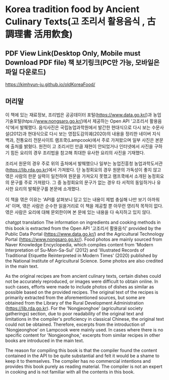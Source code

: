 # Korea tradition food by Ancient Culinary Texts(고 조리서 활용음식 , 古調理書 活用飮食)
## PDF View Link(Desktop Only, Mobile must Download PDF file) 책 보기링크(PC만 가능, 모바일은 파일 다운로드)
https://kimhyun-ju.github.io/oldKoreaFood/
## 머리말
이 책에 있는 재료정보, 조리법은 공공데이터 포털(https://www.data.go.kr/)과 농업기술포털(htps://www.nongsaro.go.kr/)에서 제공하는 Open API '고조리서 활용음식‘에서 발췌했다.
음식사진은 국립농업과학원에서 발간한 현대식으로 다시 보는 수문사설(2012)과 현대식으로 다시 보는 영접도감의궤(2020)의 내용을 정리한 네이버 지식백과, 전통요리 전문사이트 램프쿡(Lampcook)에서 주로 가져왔으며 일부 사진은 본문에 출처를 밝혔다.
원전이 고 조리서인 만큼 재현이 안되었거나 인터넷에서 사진을 구하기 힘든 요리의 경우 조리법을 참고해 최대한 유사한 요리의 사진을 기재했다.

조리서 원문의 경우 주로 위의 출처에서 발췌했으나 일부는 농업진흥청 농업과학도서관(https://lib.rda.go.kr)에서 가져왔다. 단 농정회요의 경우 원문의 가독성이 좋지 않고 엮은 사람의 한문 실력이 일천하여 원문을 가져오지 못했고 램프쿡에서 소개된 농정회요의 문구를 주로 가져왔다. 그 중 농정회요의 문구가 없는 경우 타 서적의 동일하거나 유사한 요리의 발췌문구를 본문에 소개했다.

이 책을 엮은 이유는 ‘API를 살펴보니 담고 있는 내용이 제법 충실해 나만 보기 아까워서’ 이며, 엮은 사람은 순수한 읽을거리로 이 책을 제공할 뿐 아무런 영리적 목적이 없다. 
엮은 사람은 요리에 대해 문외한이며 본 문에 있는 내용을 다 숙지하고 있지 않다.

chatgpt translation
The information on ingredients and cooking methods in this book is extracted from the Open API '고조리서 활용음식' provided by the Public Data Portal (https://www.data.go.kr/) and the Agricultural Technology Portal (https://www.nongsaro.go.kr/). Food photos are mainly sourced from Naver Knowledge Encyclopedia, which compiles content from 'Modern Interpretation of Su-Mon-Sa-Sul' (2012) and 'Illustrated Records of Traditional Etiquette Reinterpreted in Modern Times' (2020) published by the National Institute of Agricultural Science. Some photos are also credited in the main text.

As the original recipes are from ancient culinary texts, certain dishes could not be accurately reproduced, or images were difficult to obtain online. In such cases, efforts were made to include photos of dishes as similar as possible based on the provided recipes. The original text of the recipes is primarily extracted from the aforementioned sources, but some are obtained from the Library of the Rural Development Administration (https://lib.rda.go.kr). For the 'Nongjeonghoe' (agricultural society gatherings) section, due to poor readability of the original text and limitations in the compiler's proficiency in classical Chinese, the original text could not be obtained. Therefore, excerpts from the introduction of 'Nongjeonghoe' on Lampcook were mainly used. In cases where there is no specific content for 'Nongjeonghoe,' excerpts from similar recipes in other books are introduced in the main text.

The reason for compiling this book is that the compiler found the content contained in the API to be quite substantial and felt it would be a shame to keep it to themselves. The compiler has no commercial intentions and provides this book purely as reading material. The compiler is not an expert in cooking and is not familiar with all the contents in this book.
